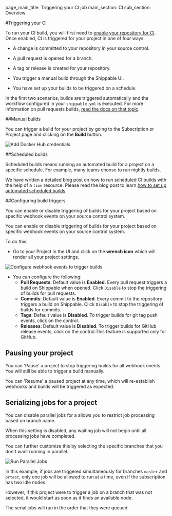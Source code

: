 page_main_title: Triggering your CI job
main_section: CI
sub_section: Overview

#Triggering your CI

To run your CI build, you will first need to [enable your repository for CI](enable-project/). Once enabled, CI is triggered for your project in one of four ways.

-  A change is committed to your repository in your source control.

-  A pull request is opened for a branch.

-  A tag or release is created for your repository.

-  You trigger a manual build through the Shippable UI.

-  You have set up your builds to be triggered on a schedule.

In the first two scenarios, builds are triggered automatically and the workflow configured in your `shippable.yml` is executed. For more information on pull requests builds, [read the docs on that topic](pull-request-builds/).

##Manual builds

You can trigger a build for your project by going to the Subscription or Project page and clicking on the **Build** button.

<img src="../../images/ci/manual-builds.png" alt="Add Docker Hub credentials">

##Scheduled builds

Scheduled builds means running an automated build for a project on a specific schedule. For example, many teams choose to run nightly builds.

We have written a detailed blog post on how to run scheduled CI builds with the help of a `time` resource. Please read the blog post to learn [how to set up automated scheduled builds](http://blog.shippable.com/setup-nightly-builds-on-shippable).

##Configuring build triggers

You can enable or disable triggering of builds for your project based on specific webhook events on your source control system.

You can enable or disable triggering of builds for your project based on specific webhook events on your source control system.

To do this:

- Go to your Project in the UI and click on the **wrench icon** which will render all your project settings.

<img src="/images/ci/project-settings.png" alt="Configure webhook events to trigger builds">

- You can configure the following:
    - **Pull Requests**: Default value is **Enabled**. Every pull request triggers a build on Shippable when opened. Click
`Disable` to stop the triggering of builds for pull requests.
    - **Commits**: Default value is **Enabled**. Every commit to the repository triggers a build on Shippable. Click `Disable` to
stop the triggering of builds for commits.
    - **Tags**: Default value is **Disabled**. To trigger builds for git tag push events, click on the control.
    - **Releases**: Default value is **Disabled**. To trigger builds for GitHub release
events, click on the control.This feature is supported only for GitHub.

## Pausing your project

You can 'Pause' a project to stop triggering builds for all webhook events. You will still be able to trigger a build manually.

You can 'Resume' a paused project at any time, which will re-establish webhooks and builds will be triggered as expected.

## Serializing jobs for a project

You can disable parallel jobs for a allows you to restrict job processing based on branch name.

When this setting is disabled, any waiting job will not begin until all processing
jobs have completed.

You can further customize this by selecting the specific branches that you don't
want running in parallel.

<img src="/images/ci/project-settings.png" alt="Run Parallel Jobs">

In this example, if jobs are triggered simultaneously for branches `master` and
`prtest`, only one job will be allowed to run at a time, even if the subscription
has two idle nodes.  

However, if this project were to trigger a job on a branch that was not selected, it would start as soon as it finds  an available node.

The serial jobs will run in the order that they were queued.
